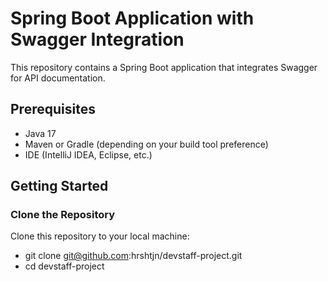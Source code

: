 # Spring Boot Application with Swagger Integration

This repository contains a Spring Boot application that integrates Swagger for API documentation.

## Prerequisites

- Java 17
- Maven or Gradle (depending on your build tool preference)
- IDE (IntelliJ IDEA, Eclipse, etc.)

## Getting Started

### Clone the Repository

Clone this repository to your local machine:

- git clone git@github.com:hrshtjn/devstaff-project.git
- cd devstaff-project




